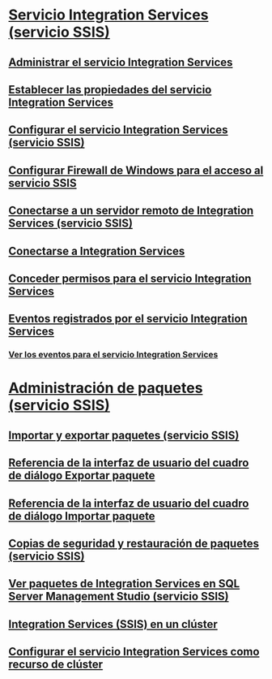 # [Servicio Integration Services (servicio SSIS)](integration-services-service-ssis-service.md)
## [Administrar el servicio Integration Services](../manage-the-integration-services-service.md)
## [Establecer las propiedades del servicio Integration Services](../set-the-properties-of-the-integration-services-service.md)
## [Configurar el servicio Integration Services (servicio SSIS)](../configuring-the-integration-services-service-ssis-service.md)
## [Configurar Firewall de Windows para el acceso al servicio SSIS](../configure-a-windows-firewall-for-access-to-the-ssis-service.md)
## [Conectarse a un servidor remoto de Integration Services (servicio SSIS)](../connect-to-a-remote-integration-services-server-ssis-service.md)
## [Conectarse a Integration Services](../connect-to-integration-services.md)
## [Conceder permisos para el servicio Integration Services](../grant-permissions-to-integration-services-service.md)
## [Eventos registrados por el servicio Integration Services](events-logged-by-the-integration-services-service.md)
### [Ver los eventos para el servicio Integration Services](../view-events-for-the-integration-services-service.md)
# [Administración de paquetes (servicio SSIS)](package-management-ssis-service.md)
## [Importar y exportar paquetes (servicio SSIS)](../import-and-export-packages-ssis-service.md)
## [Referencia de la interfaz de usuario del cuadro de diálogo Exportar paquete](../export-package-dialog-box-ui-reference.md)
## [Referencia de la interfaz de usuario del cuadro de diálogo Importar paquete](../import-package-dialog-box-ui-reference.md)
## [Copias de seguridad y restauración de paquetes (servicio SSIS)](../package-backup-and-restore-ssis-service.md)
## [Ver paquetes de Integration Services en SQL Server Management Studio (servicio SSIS)](../view-integration-services-packages-in-sql-server-management-studio-ssis-service.md)
## [Integration Services (SSIS) en un clúster](integration-services-ssis-in-a-cluster.md)
## [Configurar el servicio Integration Services como recurso de clúster](../configure-the-integration-services-service-as-a-cluster-resource.md)

